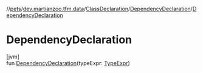 //[pets](../../../../index.md)/[dev.martianzoo.tfm.data](../../index.md)/[ClassDeclaration](../index.md)/[DependencyDeclaration](index.md)/[DependencyDeclaration](-dependency-declaration.md)

# DependencyDeclaration

[jvm]\
fun [DependencyDeclaration](-dependency-declaration.md)(typeExpr: [TypeExpr](../../../dev.martianzoo.tfm.pets.ast/-type-expr/index.md))
